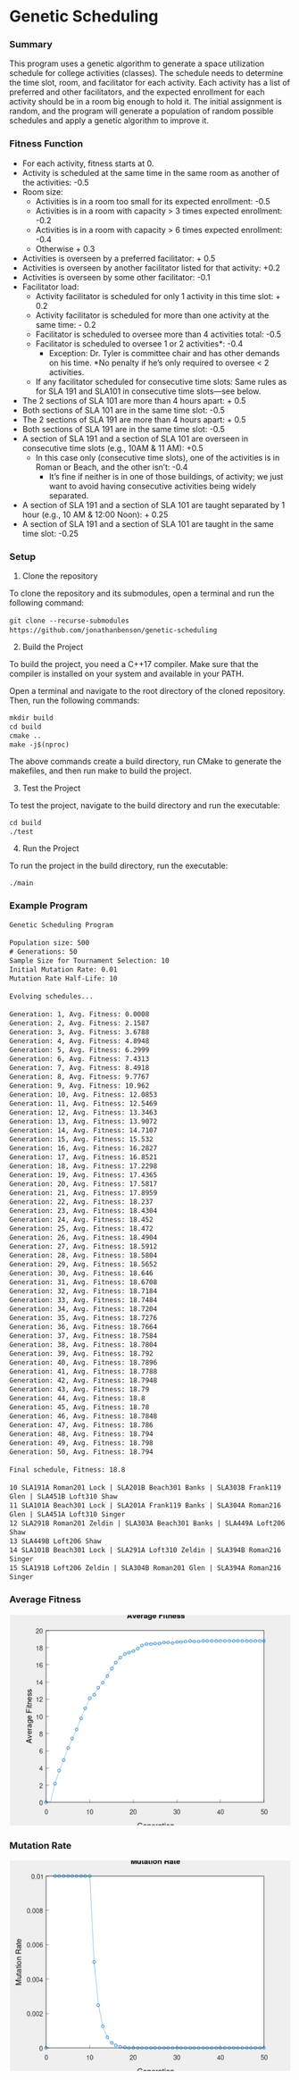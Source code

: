 
# Genetic Scheduling

### Summary

This program uses a genetic algorithm to generate a space utilization schedule for college activities (classes). The schedule needs to determine the time slot, room, and facilitator for each activity. Each activity has a list of preferred and other facilitators, and the expected enrollment for each activity should be in a room big enough to hold it. The initial assignment is random, and the program will generate a population of random possible schedules and apply a genetic algorithm to improve it.

### Fitness Function
- For each activity, fitness starts at 0.
- Activity is scheduled at the same time in the same room as another of the activities: -0.5
- Room size:
    - Activities is in a room too small for its expected enrollment: -0.5
    - Activities is in a room with capacity > 3 times expected enrollment: -0.2
    - Activities is in a room with capacity > 6 times expected enrollment: -0.4
    - Otherwise + 0.3
- Activities is overseen by a preferred facilitator: + 0.5
- Activities is overseen by another facilitator listed for that activity: +0.2
- Activities is overseen by some other facilitator: -0.1
- Facilitator load:
    - Activity facilitator is scheduled for only 1 activity in this time slot: + 0.2
    - Activity facilitator is scheduled for more than one activity at the same time: - 0.2
    - Facilitator is scheduled to oversee more than 4 activities total: -0.5
    - Facilitator is scheduled to oversee 1 or 2 activities*: -0.4
        - Exception: Dr. Tyler is committee chair and has other demands on his time. *No penalty if he’s only required to oversee < 2 activities.
    - If any facilitator scheduled for consecutive time slots: Same rules as for SLA 191 and SLA101 in consecutive time slots—see below.
- The 2 sections of SLA 101 are more than 4 hours apart: + 0.5
- Both sections of SLA 101 are in the same time slot: -0.5
- The 2 sections of SLA 191 are more than 4 hours apart: + 0.5
- Both sections of SLA 191 are in the same time slot: -0.5
- A section of SLA 191 and a section of SLA 101 are overseen in consecutive time slots (e.g., 10AM & 11 AM): +0.5
    - In this case only (consecutive time slots), one of the activities is in Roman or Beach,
and the other isn’t: -0.4
        - It’s fine if neither is in one of those buildings, of activity; we just want to avoid having
consecutive activities being widely separated.
- A section of SLA 191 and a section of SLA 101 are taught separated by 1 hour (e.g., 10
AM & 12:00 Noon): + 0.25
- A section of SLA 191 and a section of SLA 101 are taught in the same time slot: -0.25

### Setup

1. Clone the repository

To clone the repository and its submodules, open a terminal and run the following command:

`git clone --recurse-submodules https://github.com/jonathanbenson/genetic-scheduling`

2. Build the Project

To build the project, you need a C++17 compiler. Make sure that the compiler is installed on your system and available in your PATH.

Open a terminal and navigate to the root directory of the cloned repository. Then, run the following commands:

```
mkdir build
cd build
cmake ..
make -j$(nproc)
```

The above commands create a build directory, run CMake to generate the makefiles, and then run make to build the project.

3. Test the Project

To test the project, navigate to the build directory and run the executable:

```
cd build
./test
```

4. Run the Project

To run the project in the build directory, run the executable:

```
./main
```

### Example Program
```
Genetic Scheduling Program

Population size: 500
# Generations: 50
Sample Size for Tournament Selection: 10
Initial Mutation Rate: 0.01
Mutation Rate Half-Life: 10

Evolving schedules...

Generation: 1, Avg. Fitness: 0.0008
Generation: 2, Avg. Fitness: 2.1587
Generation: 3, Avg. Fitness: 3.6788
Generation: 4, Avg. Fitness: 4.8948
Generation: 5, Avg. Fitness: 6.2999
Generation: 6, Avg. Fitness: 7.4313
Generation: 7, Avg. Fitness: 8.4918
Generation: 8, Avg. Fitness: 9.7767
Generation: 9, Avg. Fitness: 10.962
Generation: 10, Avg. Fitness: 12.0853
Generation: 11, Avg. Fitness: 12.5469
Generation: 12, Avg. Fitness: 13.3463
Generation: 13, Avg. Fitness: 13.9072
Generation: 14, Avg. Fitness: 14.7107
Generation: 15, Avg. Fitness: 15.532
Generation: 16, Avg. Fitness: 16.2827
Generation: 17, Avg. Fitness: 16.8521
Generation: 18, Avg. Fitness: 17.2298
Generation: 19, Avg. Fitness: 17.4365
Generation: 20, Avg. Fitness: 17.5817
Generation: 21, Avg. Fitness: 17.8959
Generation: 22, Avg. Fitness: 18.237
Generation: 23, Avg. Fitness: 18.4304
Generation: 24, Avg. Fitness: 18.452
Generation: 25, Avg. Fitness: 18.472
Generation: 26, Avg. Fitness: 18.4904
Generation: 27, Avg. Fitness: 18.5912
Generation: 28, Avg. Fitness: 18.5804
Generation: 29, Avg. Fitness: 18.5652
Generation: 30, Avg. Fitness: 18.646
Generation: 31, Avg. Fitness: 18.6708
Generation: 32, Avg. Fitness: 18.7184
Generation: 33, Avg. Fitness: 18.7484
Generation: 34, Avg. Fitness: 18.7204
Generation: 35, Avg. Fitness: 18.7276
Generation: 36, Avg. Fitness: 18.7664
Generation: 37, Avg. Fitness: 18.7584
Generation: 38, Avg. Fitness: 18.7804
Generation: 39, Avg. Fitness: 18.792
Generation: 40, Avg. Fitness: 18.7896
Generation: 41, Avg. Fitness: 18.7788
Generation: 42, Avg. Fitness: 18.7948
Generation: 43, Avg. Fitness: 18.79
Generation: 44, Avg. Fitness: 18.8
Generation: 45, Avg. Fitness: 18.78
Generation: 46, Avg. Fitness: 18.7848
Generation: 47, Avg. Fitness: 18.786
Generation: 48, Avg. Fitness: 18.794
Generation: 49, Avg. Fitness: 18.798
Generation: 50, Avg. Fitness: 18.794

Final schedule, Fitness: 18.8

10 SLA191A Roman201 Lock | SLA201B Beach301 Banks | SLA303B Frank119 Glen | SLA451B Loft310 Shaw
11 SLA101A Beach301 Lock | SLA201A Frank119 Banks | SLA304A Roman216 Glen | SLA451A Loft310 Singer
12 SLA291B Roman201 Zeldin | SLA303A Beach301 Banks | SLA449A Loft206 Shaw
13 SLA449B Loft206 Shaw
14 SLA101B Beach301 Lock | SLA291A Loft310 Zeldin | SLA394B Roman216 Singer
15 SLA191B Loft206 Zeldin | SLA304B Roman201 Glen | SLA394A Roman216 Singer
```

### Average Fitness
![Average Fitness](docs/average_fitness.png)

### Mutation Rate
![Mutation Rate](docs/mutation_rate.png)


